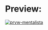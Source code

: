 <h1>Preview:</h1> 

<a href="https://ibb.co/j6MhGnX"><img src="https://i.ibb.co/5M8TvbH/prvw-mentalista.png" alt="prvw-mentalista" border="0"></a><br /><a target='_blank' href='https://pt-br.imgbb.com/'></a><br />


